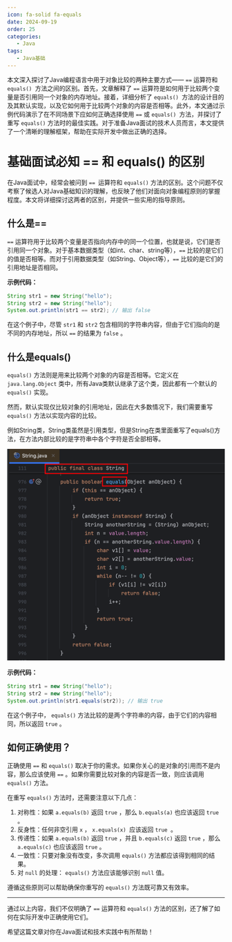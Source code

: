 ```yaml
---
icon: fa-solid fa-equals
date: 2024-09-19
order: 25
categories:
   - Java
tags:
   - Java基础
---
```


本文深入探讨了Java编程语言中用于对象比较的两种主要方式—— `==` 运算符和 `equals() `方法之间的区别。首先，文章解释了 `==` 运算符是如何用于比较两个变量是否引用同一个对象的内存地址。接着，详细分析了 `equals() `方法的设计目的及其默认实现，以及它如何用于比较两个对象的内容是否相等。此外，本文通过示例代码演示了在不同场景下应如何正确选择使用 `==` 或 `equals() `方法，并探讨了重写 `equals()` 方法时的最佳实践。对于准备Java面试的技术人员而言，本文提供了一个清晰的理解框架，帮助在实际开发中做出正确的选择。

<!-- more -->

# 基础面试必知 **==** 和 **equals()** 的区别

在Java面试中，经常会被问到 `== `运算符和 `equals()` 方法的区别。这个问题不仅考察了候选人对Java基础知识的理解，也反映了他们对面向对象编程原则的掌握程度。本文将详细探讨这两者的区别，并提供一些实用的指导原则。

## 什么是==

`==` 运算符用于比较两个变量是否指向内存中的同一个位置，也就是说，它们是否引用同一个对象。对于基本数据类型（如int、char、string等），`==` 比较的是它们的值是否相等。而对于引用数据类型（如String、Object等），`==` 比较的是它们的引用地址是否相同。

**示例代码：**

```java
String str1 = new String("hello");
String str2 = new String("hello");
System.out.println(str1 == str2); // 输出 false
```

在这个例子中，尽管 `str1` 和 `str2` 包含相同的字符串内容，但由于它们指向的是不同的内存地址，所以 `==` 的结果为 `false` 。

## 什么是equals()

`equals()` 方法则是用来比较两个对象的内容是否相等。它定义在 `java.lang.Object` 类中，所有Java类默认继承了这个类，因此都有一个默认的 `equals()` 实现。

然而，默认实现仅比较对象的引用地址，因此在大多数情况下，我们需要重写 `equals()` 方法以实现内容的比较。

例如String类，String类虽然是引用类型，但是String在类里面重写了equals()方法，在方法内部比较的是字符串中各个字符是否全部相等。

![image-20240919125112738](images/image-20240919125112738.png)

**示例代码：**

```java
String str1 = new String("hello");
String str2 = new String("hello");
System.out.println(str1.equals(str2)); // 输出 true
```

在这个例子中， `equals()` 方法比较的是两个字符串的内容，由于它们的内容相同，所以返回 `true` 。



## 如何正确使用？

正确使用 `==` 和 `equals()` 取决于你的需求。如果你关心的是对象的引用而不是内容，那么应该使用 `==` 。如果你需要比较对象的内容是否一致，则应该调用 `equals()` 方法。

在重写 `equals()` 方法时，还需要注意以下几点：

1. 对称性：如果 `a.equals(b)` 返回 `true` ，那么 `b.equals(a)` 也应该返回 `true` 。
2. 反身性：任何非空引用 `x` ， `x.equals(x) `应该返回 `true `。
3. 传递性：如果 `a.equals(b)` 返回 `true` ，并且 `b.equals(c)` 返回 `true`  ，那么  `a.equals(c)`  也应该返回 `true` 。
4. 一致性：只要对象没有改变，多次调用 `equals()` 方法都应该得到相同的结果。
5. 对 `null` 的处理： `equals()` 方法应该能够识别 `null` 值。

遵循这些原则可以帮助确保你重写的 `equals()` 方法既可靠又有效率。

------

通过以上内容，我们不仅明确了 `==` 运算符和 `equals()` 方法的区别，还了解了如何在实际开发中正确使用它们。

希望这篇文章对你在Java面试和技术实践中有所帮助！